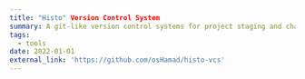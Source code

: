 ```yaml
---
title: "Histo" Version Control System
summary: A git-like version control systems for project staging and change retrievals
tags:
  - tools
date: 2022-01-01
external_link: 'https://github.com/osHamad/histo-vcs'
---
```

